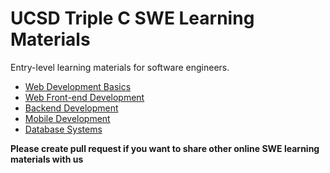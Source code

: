 # UCSD Triple C SWE Learning Materials
Entry-level learning materials for software engineers.

- [Web Development Basics](/web-dev-basics.md)
- [Web Front-end Development](/web-frontend-dev.md)
- [Backend Development](/backend-dev.md)
- [Mobile Development](/mobile-dev.md)
- [Database Systems](/database.md)

**Please create pull request if you want to share other online SWE learning materials with us**